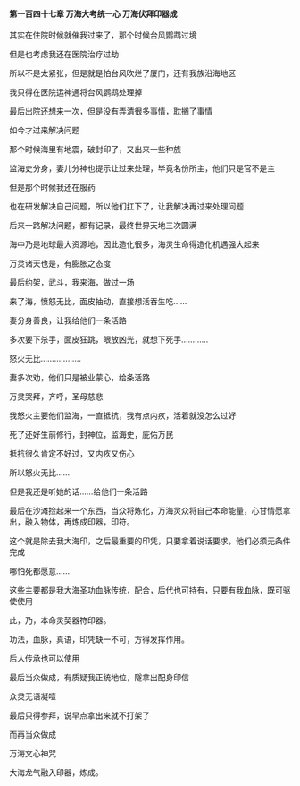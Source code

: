 #### 第一百四十七章 万海大考统一心 万海伏拜印器成


其实在住院时候就催我过来了，那个时候台风鹦鹉过境

但是也考虑我还在医院治疗过劫

所以不是太紧张，但是就是怕台风吹烂了厦门，还有我族沿海地区

我只得在医院运神通将台风鹦鹉处理掉

最后出院还想来一次，但是没有弄清很多事情，耽搁了事情

如今才过来解决问题

那个时候海里有地震，破封印了，又出来一些种族

监海史分身，妻儿分神也提示让过来处理，毕竟名份所主，他们只是官不是主

但是那个时候我还在服药

也在研发解决自己问题，所以他们扛下了，让我解决再过来处理问题

后来一路解决问题，都有记录，最终世界天地三次圆满

海中乃是地球最大资源地，因此造化很多，海灵生命得造化机遇强大起来

万灵诸天也是，有膨胀之态度

最后约架，武斗，我来海，做过一场

来了海，愤怒无比，面皮抽动，直接想活吞生吃……

妻分身善良，让我给他们一条活路

多次要下杀手，面皮狂跳，眼放凶光，就想下死手…………

怒火无比………………

妻多次劝，他们只是被业蒙心，给条活路

万灵哭拜，齐呼，圣母慈悲

我怒火主要他们监海，一直抵抗，我有点内疚，活着就没怎么过好

死了还好生前修行，封神位，监海史，庇佑万民

抵抗很久肯定不好过，又内疚又伤心

所以怒火无比……

但是我还是听她的话……给他们一条活路

最后在沙滩捡起来一个东西，当众将炼化，万海灵众将自己本命能量，心甘情愿拿出，融入物体，再炼成印器，印符。

这个就是除去我大海印，之后最重要的印凭，只要拿着说话要求，他们必须无条件完成

哪怕死都愿意……

这些主要都是我大海圣功血脉传统，配合，后代也可持有，只要有我血脉，既可驱使使用

此，乃，本命灵契器符印器。

功法，血脉，真语，印凭缺一不可，方得发挥作用。

后人传承也可以使用

最后当众做成，有质疑我正统地位，隧拿出配身印信

众灵无语凝噎

最后只得参拜，说早点拿出来就不打架了

而再当众做成

万海文心神咒

大海龙气融入印器，炼成。

